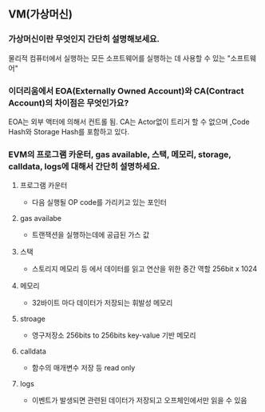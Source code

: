 ## VM(가상머신)

### 가상머신이란 무엇인지 간단히 설명해보세요.

물리적 컴퓨터에서 실행하는 모든 소프트웨어를 실행하는 데 사용할 수 있는 "소프트웨어"

### 이더리움에서 EOA(Externally Owned Account)와 CA(Contract Account)의 차이점은 무엇인가요?

EOA는 외부 액터에 의해서 컨트롤 됨.
CA는 Actor없이 트리거 할 수 없으며 ,Code Hash와 Storage Hash를 포함하고 있다.

### EVM의 프로그램 카운터, gas available, 스택, 메모리, storage, calldata, logs에 대해서 간단히 설명하세요.

1. 프로그램 카운터

   - 다음 실행될 OP code를 가리키고 있는 포인터

2. gas availabe

   - 트랜잭션을 실행하는데에 공급된 가스 값

3. 스택

   - 스토리지 메모리 등 에서 데이터를 읽고 연산을 위한 중간 역할 256bit x 1024

4. 메모리

   - 32바이트 마다 데이터가 저장되는 휘발성 메모리

5. stroage

   - 영구저장소 256bits to 256bits key-value 기반 메모리

6. calldata

   - 함수의 매개변수 저장 등 read only

7. logs

   - 이벤트가 발생되면 관련된 데이터가 저장되고 오프체인에서만 읽을 수 있음
